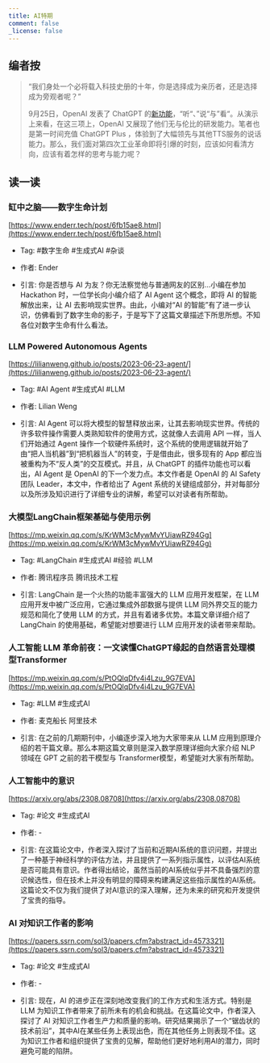 ```yaml
---
title: AI特期
comment: false
_license: false
---
```


## 编者按

> “我们身处一个必将载入科技史册的十年，你是选择成为亲历者，还是选择成为旁观者呢？”
>
> 9月25日，OpenAI 发表了 ChatGPT 的[新功能](https://openai.com/blog/chatgpt-can-now-see-hear-and-speak)，“听“、”说“与”看“。从演示上来看，在这三项上，OpenAI 又展现了他们无与伦比的研发能力。笔者也是第一时间充值 ChatGPT Plus ，体验到了大幅领先与其他TTS服务的说话能力。那么，我们面对第四次工业革命即将引爆的时刻，应该如何看清方向，应该有着怎样的思考与能力呢？

## 读一读

### 缸中之脑——数字生命计划

[https://www.enderr.tech/post/6fb15ae8.html](https://www.enderr.tech/post/6fb15ae8.html)

- Tag: #数字生命 #生成式AI #杂谈

- 作者: Ender

- 引言:  你是否想与 AI 为友？你无法察觉他与普通网友的区别…小编在参加 Hackathon 时，一位学长向小编介绍了 AI Agent 这个概念，即将 AI 的智能解放出来，让 AI 去影响现实世界。由此，小编对“AI 的智能”有了进一步认识，仿佛看到了数字生命的影子，于是写下了这篇文章描述下所思所想。不知各位对数字生命有什么看法。

### LLM Powered Autonomous Agents

[https://lilianweng.github.io/posts/2023-06-23-agent/](https://lilianweng.github.io/posts/2023-06-23-agent/)

- Tag: #AI Agent #生成式AI #LLM

- 作者: Lilian Weng

- 引言: AI Agent 可以将大模型的智慧释放出来，让其去影响现实世界。传统的许多软件操作需要人类熟知软件的使用方式，这就像人去调用 API 一样，当人们开始通过 Agent 操作一个软硬件系统时，这个系统的使用逻辑就开始了由“把人当机器”到“把机器当人”的转变，于是借由此，很多现有的 App 都应当被重构为不“反人类”的交互模式。并且，从 ChatGPT 的插件功能也可以看出，AI Agent 是 OpenAI 的下一个发力点。本文作者是 OpenAI 的 AI Safety 团队 Leader，本文中，作者给出了 Agent 系统的关键组成部分，并对每部分以及所涉及知识进行了详细专业的讲解，希望可以对读者有所帮助。

### 大模型LangChain框架基础与使用示例

[https://mp.weixin.qq.com/s/KrWM3cMywMvYUiawRZ94Gg](https://mp.weixin.qq.com/s/KrWM3cMywMvYUiawRZ94Gg)

- Tag: #LangChain #生成式AI #经验 #LLM

- 作者: 腾讯程序员 腾讯技术工程

- 引言: LangChain 是一个火热的功能丰富强大的 LLM 应用开发框架，在 LLM 应用开发中被广泛应用，它通过集成外部数据与提供 LLM 同外界交互的能力规范和简化了使用 LLM 的方式，并且有着诸多优势。本篇文章详细介绍了 LangChain 的使用基础，希望能对想要进行 LLM 应用开发的读者带来帮助。

### 人工智能 LLM 革命前夜：一文读懂ChatGPT缘起的自然语言处理模型Transformer

[https://mp.weixin.qq.com/s/PtOQlqDfv4i4Lzu_9G7EVA](https://mp.weixin.qq.com/s/PtOQlqDfv4i4Lzu_9G7EVA)

- Tag: #LLM #生成式AI

- 作者: 麦克船长 阿里技术

- 引言: 在之前的几期期刊中，小编逐步深入地为大家带来从 LLM 应用到原理介绍的若干篇文章。那么本期这篇文章则是深入数学原理详细向大家介绍 NLP 领域在 GPT 之前的若干模型与 Transformer模型，希望能对大家有所帮助。

### 人工智能中的意识

[https://arxiv.org/abs/2308.08708](https://arxiv.org/abs/2308.08708)

- Tag: #论文 #生成式AI

- 作者: -

- 引言: 在这篇论文中，作者深入探讨了当前和近期AI系统的意识问题，并提出了一种基于神经科学的评估方法，并且提供了一系列指示属性，以评估AI系统是否可能具有意识。作者得出结论，虽然当前的AI系统似乎并不具备强烈的意识候选性，但在技术上并没有明显的障碍来构建满足这些指示属性的AI系统。这篇论文不仅为我们提供了对AI意识的深入理解，还为未来的研究和开发提供了宝贵的指导。

### AI 对知识工作者的影响

[https://papers.ssrn.com/sol3/papers.cfm?abstract_id=4573321](https://papers.ssrn.com/sol3/papers.cfm?abstract_id=4573321)

- Tag: #论文 #生成式AI

- 作者: -

- 引言: 现在，AI 的进步正在深刻地改变我们的工作方式和生活方式。特别是 LLM 为知识工作者带来了前所未有的机会和挑战。在这篇论文中，作者深入探讨了 AI 对知识工作者生产力和质量的影响。研究结果揭示了一个“锯齿状的技术前沿”，其中AI在某些任务上表现出色，而在其他任务上则表现不佳。这为知识工作者和组织提供了宝贵的见解，帮助他们更好地利用AI的潜力，同时避免可能的陷阱。